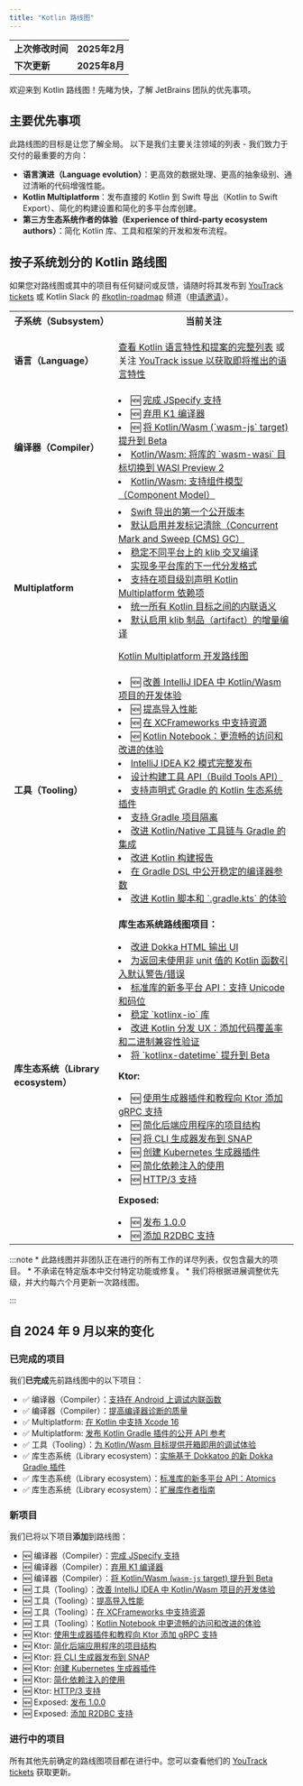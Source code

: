 ```yaml
---
title: "Kotlin 路线图"
---
```

<table>
<tr>
<td>
<strong>上次修改时间</strong>
</td>
<td>
<strong>2025年2月</strong>
</td>
</tr>
<tr>
<td>
<strong>下次更新</strong>
</td>
<td>
<strong>2025年8月</strong>
</td>
</tr>
</table>

欢迎来到 Kotlin 路线图！先睹为快，了解 JetBrains 团队的优先事项。

## 主要优先事项

此路线图的目标是让您了解全局。
以下是我们主要关注领域的列表 - 我们致力于交付的最重要的方向：

* **语言演进（Language evolution）**：更高效的数据处理、更高的抽象级别、通过清晰的代码增强性能。
* **Kotlin Multiplatform**：发布直接的 Kotlin 到 Swift 导出（Kotlin to Swift Export）、简化的构建设置和简化的多平台库创建。
* **第三方生态系统作者的体验（Experience of third-party ecosystem authors）**：简化 Kotlin 库、工具和框架的开发和发布流程。

## 按子系统划分的 Kotlin 路线图

<!-- 要查看我们正在进行的最大项目，请参阅 [路线图详细信息](#roadmap-details) 表。 -->

如果您对路线图或其中的项目有任何疑问或反馈，请随时将其发布到 [YouTrack tickets](https://youtrack.jetbrains.com/issues?q=project:%20KT,%20KTIJ%20tag:%20%7BRoadmap%20Item%7D%20%23Unresolved%20) 或 Kotlin Slack 的 [#kotlin-roadmap](https://kotlinlang.slack.com/archives/C01AAJSG3V4) 频道（[申请邀请](https://surveys.jetbrains.com/s3/kotlin-slack-sign-up)）。

<!-- ### YouTrack board
访问我们的问题跟踪器 YouTrack 中的 [路线图看板](https://youtrack.jetbrains.com/agiles/153-1251/current) ![YouTrack](youtrack-logo.png){width=30}{type="joined"}
-->
<table>
<tr>
        <th>子系统（Subsystem）</th>
        <th>当前关注</th>
</tr>
<tr id="language">
<td>
<strong>语言（Language）</strong>
</td>
<td>

<p>
   <a href="kotlin-language-features-and-proposals.md">查看 Kotlin 语言特性和提案的完整列表</a> 或关注 <a href="https://youtrack.jetbrains.com/issue/KT-54620">YouTrack issue 以获取即将推出的语言特性</a>
</p>
</td>
</tr>
<tr id="compiler">
<td>
<strong>编译器（Compiler）</strong>
</td>
<td>
<list>
<li>🆕 <a href="https://youtrack.jetbrains.com/issue/KT-75371">完成 JSpecify 支持</a></li>
<li>🆕 <a href="https://youtrack.jetbrains.com/issue/KT-75372">弃用 K1 编译器</a></li>
<li>🆕 <a href="https://youtrack.jetbrains.com/issue/KT-75370">将 Kotlin/Wasm (`wasm-js` target) 提升到 Beta</a></li>
<li><a href="https://youtrack.jetbrains.com/issue/KT-64568" target="_blank">Kotlin/Wasm: 将库的 `wasm-wasi` 目标切换到 WASI Preview 2</a></li>
<li><a href="https://youtrack.jetbrains.com/issue/KT-64569" target="_blank">Kotlin/Wasm: 支持组件模型（Component Model）</a></li>
</list>
</td>
</tr>
<tr id="multiplatform">
<td>
<strong>Multiplatform</strong>
</td>
<td>
<list>
<li><a href="https://youtrack.jetbrains.com/issue/KT-64572">Swift 导出的第一个公开版本</a></li>
<li><a href="https://youtrack.jetbrains.com/issue/KT-71278">默认启用并发标记清除（Concurrent Mark and Sweep (CMS) GC）</a></li>
<li><a href="https://youtrack.jetbrains.com/issue/KT-71290">稳定不同平台上的 klib 交叉编译</a></li> 
<li><a href="https://youtrack.jetbrains.com/issue/KT-71281">实现多平台库的下一代分发格式</a></li>
<li><a href="https://youtrack.jetbrains.com/issue/KT-71289">支持在项目级别声明 Kotlin Multiplatform 依赖项</a></li>
<li><a href="https://youtrack.jetbrains.com/issue/KT-64570" target="_blank">统一所有 Kotlin 目标之间的内联语义</a></li>
<li><a href="https://youtrack.jetbrains.com/issue/KT-71279" target="_blank">默认启用 klib 制品（artifact）的增量编译</a></li>
</list>
            <tip><p>
   <a href="https://www.jetbrains.com/help/kotlin-multiplatform-dev/kotlin-multiplatform-roadmap.html" target="_blank">Kotlin Multiplatform 开发路线图</a>
</p></tip>
</td>
</tr>
<tr id="tooling">
<td>
<strong>工具（Tooling）</strong>
</td>
<td>
<list>
<li>🆕 <a href="https://youtrack.jetbrains.com/issue/KT-75374" target="_blank">改善 IntelliJ IDEA 中 Kotlin/Wasm 项目的开发体验</a></li>
<li>🆕 <a href="https://youtrack.jetbrains.com/issue/KT-75376" target="_blank">提高导入性能</a></li>
<li>🆕 <a href="https://youtrack.jetbrains.com/issue/KT-75377" target="_blank">在 XCFrameworks 中支持资源</a></li>
<li>🆕 <a href="https://youtrack.jetbrains.com/issue/KTNB-898" target="_blank">Kotlin Notebook：更流畅的访问和改进的体验</a></li>
<li><a href="https://youtrack.jetbrains.com/issue/KTIJ-31316" target="_blank">IntelliJ IDEA K2 模式完整发布</a></li>
<li><a href="https://youtrack.jetbrains.com/issue/KT-71286" target="_blank">设计构建工具 API（Build Tools API）</a></li>
<li><a href="https://youtrack.jetbrains.com/issue/KT-71292" target="_blank">支持声明式 Gradle 的 Kotlin 生态系统插件</a></li>
<li><a href="https://youtrack.jetbrains.com/issue/KT-54105" target="_blank">支持 Gradle 项目隔离</a></li>
<li><a href="https://youtrack.jetbrains.com/issue/KT-64577" target="_blank">改进 Kotlin/Native 工具链与 Gradle 的集成</a></li>
<li><a href="https://youtrack.jetbrains.com/issue/KT-60279" target="_blank">改进 Kotlin 构建报告</a></li>
<li><a href="https://youtrack.jetbrains.com/issue/KT-55515" target="_blank">在 Gradle DSL 中公开稳定的编译器参数</a></li>
<li><a href="https://youtrack.jetbrains.com/issue/KT-49511" target="_blank">改进 Kotlin 脚本和 `.gradle.kts` 的体验</a></li>
</list>
</td>
</tr>
<tr id="library-ecosystem">
<td>
<strong>库生态系统（Library ecosystem）</strong>
</td>
<td>

<p>
   <b>库生态系统路线图项目：</b>
</p>
<list>
<li><a href="https://youtrack.jetbrains.com/issue/KT-71295" target="_blank">改进 Dokka HTML 输出 UI</a></li>
<li><a href="https://youtrack.jetbrains.com/issue/KT-12719" target="_blank">为返回未使用非 unit 值的 Kotlin 函数引入默认警告/错误</a></li>
<li><a href="https://youtrack.jetbrains.com/issue/KT-71298" target="_blank">标准库的新多平台 API：支持 Unicode 和码位</a></li>
<li><a href="https://youtrack.jetbrains.com/issue/KT-71300" target="_blank">稳定 `kotlinx-io` 库</a></li>
<li><a href="https://youtrack.jetbrains.com/issue/KT-71297" target="_blank">改进 Kotlin 分发 UX：添加代码覆盖率和二进制兼容性验证</a></li>
<li><a href="https://youtrack.jetbrains.com/issue/KT-64578" target="_blank">将 `kotlinx-datetime` 提升到 Beta</a></li>
</list>
<p>
   <b>Ktor:</b>
</p>
<list>
<li>🆕 <a href="https://youtrack.jetbrains.com/issue/KTOR-1501">使用生成器插件和教程向 Ktor 添加 gRPC 支持</a></li>
<li>🆕 <a href="https://youtrack.jetbrains.com/issue/KTOR-7158">简化后端应用程序的项目结构</a></li>
<li>🆕 <a href="https://youtrack.jetbrains.com/issue/KTOR-3937">将 CLI 生成器发布到 SNAP</a></li>
<li>🆕 <a href="https://youtrack.jetbrains.com/issue/KTOR-6026">创建 Kubernetes 生成器插件</a></li>
<li>🆕 <a href="https://youtrack.jetbrains.com/issue/KTOR-6621">简化依赖注入的使用</a></li>
<li>🆕 <a href="https://youtrack.jetbrains.com/issue/KTOR-7938">HTTP/3 支持</a></li>
</list>
<p>
   <b>Exposed:</b>
</p>
<list>
<li>🆕 <a href="https://youtrack.jetbrains.com/issue/EXPOSED-444">发布 1.0.0</a></li>
<li>🆕 <a href="https://youtrack.jetbrains.com/issue/EXPOSED-74">添加 R2DBC 支持</a></li>
</list>
</td>
</tr>
</table>
:::note
* 此路线图并非团队正在进行的所有工作的详尽列表，仅包含最大的项目。
* 不承诺在特定版本中交付特定功能或修复。
* 我们将根据进展调整优先级，并大约每六个月更新一次路线图。

:::

## 自 2024 年 9 月以来的变化

### 已完成的项目

我们**已完成**先前路线图中的以下项目：

* ✅ 编译器（Compiler）：[支持在 Android 上调试内联函数](https://youtrack.jetbrains.com/issue/KT-60276)
* ✅ 编译器（Compiler）：[提高编译器诊断的质量](https://youtrack.jetbrains.com/issue/KT-71275)
* ✅ Multiplatform: [在 Kotlin 中支持 Xcode 16](https://youtrack.jetbrains.com/issue/KT-71287)
* ✅ Multiplatform: [发布 Kotlin Gradle 插件的公开 API 参考](https://youtrack.jetbrains.com/issue/KT-71288)
* ✅ 工具（Tooling）：[为 Kotlin/Wasm 目标提供开箱即用的调试体验](https://youtrack.jetbrains.com/issue/KT-71276)
* ✅ 库生态系统（Library ecosystem）：[实施基于 Dokkatoo 的新 Dokka Gradle 插件](https://youtrack.jetbrains.com/issue/KT-71293)
* ✅ 库生态系统（Library ecosystem）：[标准库的新多平台 API：Atomics](https://youtrack.jetbrains.com/issue/KT-62423)
* ✅ 库生态系统（Library ecosystem）：[扩展库作者指南](https://youtrack.jetbrains.com/issue/KT-71299)

### 新项目

我们已将以下项目**添加**到路线图：

* 🆕 编译器（Compiler）：[完成 JSpecify 支持](https://youtrack.jetbrains.com/issue/KT-75371)
* 🆕 编译器（Compiler）：[弃用 K1 编译器](https://youtrack.jetbrains.com/issue/KT-75372)
* 🆕 编译器（Compiler）：[将 Kotlin/Wasm (`wasm-js` target) 提升到 Beta](https://youtrack.jetbrains.com/issue/KT-75370)
* 🆕 工具（Tooling）：[改善 IntelliJ IDEA 中 Kotlin/Wasm 项目的开发体验](https://youtrack.jetbrains.com/issue/KT-75374)
* 🆕 工具（Tooling）：[提高导入性能](https://youtrack.jetbrains.com/issue/KT-75376)
* 🆕 工具（Tooling）：[在 XCFrameworks 中支持资源](https://youtrack.jetbrains.com/issue/KT-75377)
* 🆕 工具（Tooling）：[Kotlin Notebook 中更流畅的访问和改进的体验](https://youtrack.jetbrains.com/issue/KTNB-898)
* 🆕 Ktor: [使用生成器插件和教程向 Ktor 添加 gRPC 支持](https://youtrack.jetbrains.com/issue/KTOR-1501)
* 🆕 Ktor: [简化后端应用程序的项目结构](https://youtrack.jetbrains.com/issue/KTOR-7158)
* 🆕 Ktor: [将 CLI 生成器发布到 SNAP](https://youtrack.jetbrains.com/issue/KTOR-3937)
* 🆕 Ktor: [创建 Kubernetes 生成器插件](https://youtrack.jetbrains.com/issue/KTOR-6026)
* 🆕 Ktor: [简化依赖注入的使用](https://youtrack.jetbrains.com/issue/KTOR-6621)
* 🆕 Ktor: [HTTP/3 支持](https://youtrack.jetbrains.com/issue/KTOR-7938)
* 🆕 Exposed: [发布 1.0.0](https://youtrack.jetbrains.com/issue/EXPOSED-444)
* 🆕 Exposed: [添加 R2DBC 支持](https://youtrack.jetbrains.com/issue/EXPOSED-74)

<!--
### Removed items

We've **removed** the following items from the roadmap:

* ❌ Compiler: [Improve the quality of compiler diagnostics](https://youtrack.jetbrains.com/issue/KT-71275)

> Some items were removed from the roadmap but not dropped completely. In some cases, we've merged previous roadmap items
> with the current ones.
>
{style="note"}
-->

### 进行中的项目

所有其他先前确定的路线图项目都在进行中。您可以查看他们的 [YouTrack tickets](https://youtrack.jetbrains.com/issues?q=project:%20KT,%20KTIJ%20tag:%20%7BRoadmap%20Item%7D%20%23Unresolved%20)
获取更新。